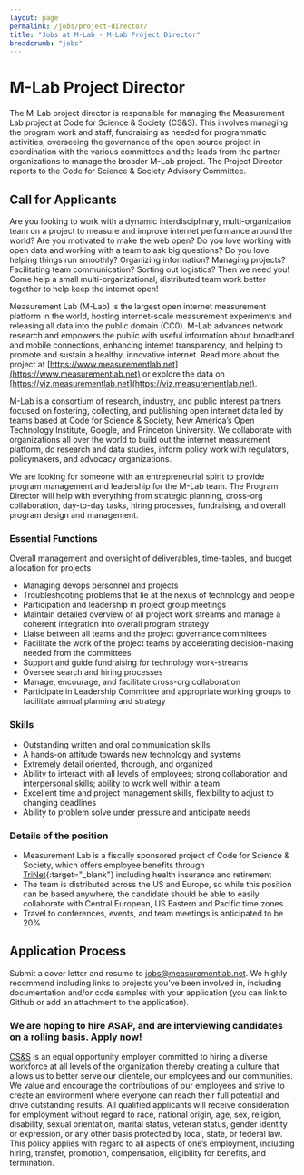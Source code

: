 ```yaml
---
layout: page
permalink: /jobs/project-director/
title: "Jobs at M-Lab - M-Lab Project Director"
breadcrumb: "jobs"
---
```


# M-Lab Project Director

The M-Lab project director is responsible for managing the Measurement Lab project at Code for Science & Society (CS&S). This involves managing the program work and staff, fundraising as needed for programmatic activities, overseeing the governance of the open source project in coordination with the various committees and the leads from the partner organizations to manage the broader M-Lab project. The Project Director reports to the Code for Science & Society Advisory Committee.

## Call for Applicants

Are you looking to work with a dynamic interdisciplinary, multi-organization team on a project to measure and improve internet performance around the world? Are you motivated to make the web open? Do you love working with open data and working with a team to ask big questions? Do you love helping things run smoothly? Organizing information? Managing projects? Facilitating team communication? Sorting out logistics? Then we need you! Come help a small multi-organizational, distributed team work better together to help keep the internet open!

Measurement Lab (M-Lab) is the largest open internet measurement platform in the world, hosting internet-scale measurement experiments and releasing all data into the public domain (CC0). M-Lab advances network research and empowers the public with useful information about broadband and mobile connections, enhancing internet transparency, and helping to promote and sustain a healthy, innovative internet. Read more about the project at [https://www.measurementlab.net](https://www.measurementlab.net) or explore the data on [https://viz.measurementlab.net](https://viz.measurementlab.net).

M-Lab is a consortium of research, industry, and public interest partners focused on fostering, collecting, and publishing open internet data led by teams based at Code for Science & Society, New America’s Open Technology Institute, Google, and Princeton University. We collaborate with organizations all over the world to build out the internet measurement platform, do research and data studies, inform policy work with regulators, policymakers, and advocacy organizations.

We are looking for someone with an entrepreneurial spirit to provide program management and leadership for the M-Lab team. The Program Director will help with everything from strategic planning, cross-org collaboration, day-to-day tasks, hiring processes, fundraising, and overall program design and management.

### Essential Functions

Overall management and oversight of deliverables, time-tables, and budget allocation for projects

* Managing devops personnel and projects
* Troubleshooting problems that lie at the nexus of technology and people
* Participation and leadership in project group meetings
* Maintain detailed overview of all project work streams and manage a coherent integration into overall program strategy
* Liaise between all teams and the project governance committees
* Facilitate the work of the project teams by accelerating decision-making needed from the committees
* Support and guide fundraising for technology work-streams
* Oversee search and hiring processes
* Manage, encourage, and facilitate cross-org collaboration
* Participate in Leadership Committee and appropriate working groups to facilitate annual planning and strategy

### Skills

* Outstanding written and oral communication skills
* A hands-on attitude towards new technology and systems
* Extremely detail­ oriented, thorough, and organized
* Ability to interact with all levels of employees; strong collaboration and interpersonal skills; ability to work well within a team
* Excellent time and project management skills, flexibility to adjust to changing deadlines
* Ability to problem solve under pressure and anticipate needs

### Details of the position

* Measurement Lab is a fiscally sponsored project of Code for Science & Society, which offers employee benefits through [TriNet](https://www.trinet.com/){:target="_blank"} including health insurance and retirement
* The team is distributed across the US and Europe, so while this position can be based anywhere, the candidate should be able to easily collaborate with Central European, US Eastern and Pacific time zones
* Travel to conferences, events, and team meetings is anticipated to be 20%

## Application Process

Submit a cover letter and resume to [jobs@measurementlab.net](mailto:jobs@measurementlab.net). We highly recommend including links to projects you’ve been involved in, including documentation and/or code samples with your application (you can link to Github or add an attachment to the application).

### We are hoping to hire ASAP, and are interviewing candidates on a rolling basis. Apply now!


[CS&S](https://codeforscience.org) is an equal opportunity employer committed to hiring a diverse workforce at all levels of the organization thereby creating a culture that allows us to better serve our clientele, our employees and our communities. We value and encourage the contributions of our employees and strive to create an environment where everyone can reach their full potential and drive outstanding results. All qualified applicants will receive consideration for employment without regard to race, national origin, age, sex, religion, disability, sexual orientation, marital status, veteran status, gender identity or expression, or any other basis protected by local, state, or federal law. This policy applies with regard to all aspects of one’s employment, including hiring, transfer, promotion, compensation, eligibility for benefits, and termination.
